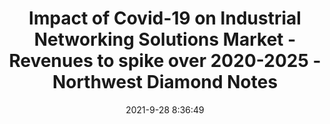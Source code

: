 ---
"title": "Impact of Covid-19 on Industrial Networking Solutions Market - Revenues to spike over 2020-2025 - Northwest Diamond Notes"
"date": "2021-9-28 8:36:49"
"feed_name": "GOOGLENEWSINDUSTRIAL"
"feed_website": "https://news.google.com/search?q=industrial%2Bincident&hl=en-US&gl=US&ceid=US:en"
"feed_rss": "https://news.google.com/rss/search?q=industrial%2Bincident&hl=en-US&gl=US&ceid=US:en"
"link": "https://www.nwdiamondnotes.com/industrial-networking-solutions-market-22079/"
"source": "{'href': 'https://www.nwdiamondnotes.com', 'title': 'Northwest Diamond Notes'}"
"file": "_posts/2021-1-1-af96d0c7808460dc1d4c9217642cf94ae20d87dc.md"
"accident": "0"
"drilling": "0"
"dead": "0"
"injured": "0"
"arrested": "0"
"where": "unknown site"
"place": "unknown place"
---